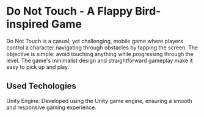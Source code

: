 # Do Not Touch - A Flappy Bird-inspired Game




Do Not Touch is a casual, yet challenging, mobile game where players control a character navigating through obstacles by tapping the screen. The objective is simple: avoid touching anything while progressing through the level. The game's minimalist design and straightforward gameplay make it easy to pick up and play.

## Used Techologies
Unity Engine: Developed using the Unity game engine, ensuring a smooth and responsive gaming experience.
